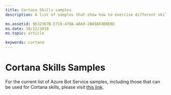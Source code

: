 ```yaml
---
title: Cortana Skills samples
description: A list of samples that show how to exercise different skill features.  

ms.assetid: 9632367B-E7C6-470A-A0A9-2BA9AE4B8EBD
ms.date: 10/12/2018
ms.topic: article

keywords: cortana
---
```


# Cortana Skills Samples  

For the current list of Azure Bot Service samples, including those that can be used for Cortana skills, please visit
[this link](https://github.com/Microsoft/BotBuilder-Samples).

<!--
For samples that show how to exercise different skill features, see:

- [Cortana Skills LUIS Bot Sample](https://github.com/Microsoft/Cortana-Skills-Samples-Build-2017/tree/master/B8029)
- [Creating a speech bot in Node.js](https://github.com/Microsoft/BotBuilder-Samples/tree/master/Node/demo-RollerSkill)
- [Creating a speech bot in C#](https://github.com/Microsoft/BotBuilder-Samples/tree/master/CSharp/demo-RollerSkill)

>[!TIP]
> For a list of recordings of Cortana Skills sessions at Build 2017, visit the [Build 2017](https://github.com/Microsoft/Cortana-Skills-Samples-Build-2017) page.  

- [](https://github.com/topics/cortana-skills)
- [](https://github.com/microsoft/cortana-samples)
- [](https://github.com/Microsoft/Cortana-Skills-Samples-Build-2017)
-->
